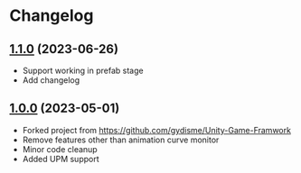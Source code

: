 # Changelog

## [1.1.0](https://github.com/EffortStar/animation-curve-monitor/compare/1.0.0...1.1.0) (2023-06-26)

- Support working in prefab stage
- Add changelog

## [1.0.0](https://github.com/EffortStar/animation-curve-monitor/tree/1.0.0) (2023-05-01)

- Forked project from https://github.com/gydisme/Unity-Game-Framwork
- Remove features other than animation curve monitor
- Minor code cleanup
- Added UPM support